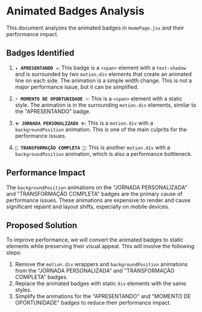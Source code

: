 # Animated Badges Analysis

This document analyzes the animated badges in `HomePage.jsx` and their performance impact.

## Badges Identified

1.  **`✦ APRESENTANDO ✦`**: This badge is a `<span>` element with a `text-shadow` and is surrounded by two `motion.div` elements that create an animated line on each side. The animation is a simple width change. This is not a major performance issue, but it can be simplified.

2.  **`⚡ MOMENTO DE OPORTUNIDADE ⚡`**: This is a `<span>` element with a static style. The animation is in the surrounding `motion.div` elements, similar to the "APRESENTANDO" badge.

3.  **`✨ JORNADA PERSONALIZADA ✨`**: This is a `motion.div` with a `backgroundPosition` animation. This is one of the main culprits for the performance issues.

4.  **`🚀 TRANSFORMAÇÃO COMPLETA 🚀`**: This is another `motion.div` with a `backgroundPosition` animation, which is also a performance bottleneck.

## Performance Impact

The `backgroundPosition` animations on the "JORNADA PERSONALIZADA" and "TRANSFORMAÇÃO COMPLETA" badges are the primary cause of performance issues. These animations are expensive to render and cause significant repaint and layout shifts, especially on mobile devices.

## Proposed Solution

To improve performance, we will convert the animated badges to static elements while preserving their visual appeal. This will involve the following steps:

1.  Remove the `motion.div` wrappers and `backgroundPosition` animations from the "JORNADA PERSONALIZADA" and "TRANSFORMAÇÃO COMPLETA" badges.
2.  Replace the animated badges with static `div` elements with the same styles.
3.  Simplify the animations for the "APRESENTANDO" and "MOMENTO DE OPORTUNIDADE" badges to reduce their performance impact.

